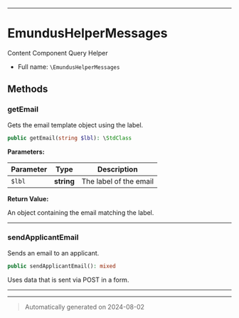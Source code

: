 ***

# EmundusHelperMessages

Content Component Query Helper



* Full name: `\EmundusHelperMessages`




## Methods


### getEmail

Gets the email template object using the label.

```php
public getEmail(string $lbl): \StdClass
```








**Parameters:**

| Parameter | Type | Description |
|-----------|------|-------------|
| `$lbl` | **string** | The label of the email |


**Return Value:**

An object containing the email matching the label.




***

### sendApplicantEmail

Sends an email to an applicant.

```php
public sendApplicantEmail(): mixed
```

Uses data that is sent via POST in a form.










***


***
> Automatically generated on 2024-08-02
